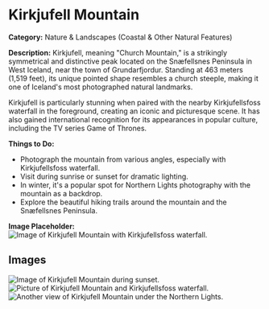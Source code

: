 # Kirkjufell Mountain

**Category:** Nature & Landscapes (Coastal & Other Natural Features)

**Description:**
Kirkjufell, meaning "Church Mountain," is a strikingly symmetrical and distinctive peak located on the Snæfellsnes Peninsula in West Iceland, near the town of Grundarfjordur. Standing at 463 meters (1,519 feet), its unique pointed shape resembles a church steeple, making it one of Iceland's most photographed natural landmarks.

Kirkjufell is particularly stunning when paired with the nearby Kirkjufellsfoss waterfall in the foreground, creating an iconic and picturesque scene. It has also gained international recognition for its appearances in popular culture, including the TV series Game of Thrones.

**Things to Do:**
*   Photograph the mountain from various angles, especially with Kirkjufellsfoss waterfall.
*   Visit during sunrise or sunset for dramatic lighting.
*   In winter, it's a popular spot for Northern Lights photography with the mountain as a backdrop.
*   Explore the beautiful hiking trails around the mountain and the Snæfellsnes Peninsula.

**Image Placeholder:**
![Image of Kirkjufell Mountain with Kirkjufellsfoss waterfall.](placeholder_kirkjufell.jpg)

## Images

![Image of Kirkjufell Mountain during sunset.](https://via.placeholder.com/600x400?text=Kirkjufell+Sunset+1)
![Picture of Kirkjufell Mountain and Kirkjufellsfoss waterfall.](https://via.placeholder.com/600x400?text=Kirkjufell+Waterfall+2)
![Another view of Kirkjufell Mountain under the Northern Lights.](https://via.placeholder.com/600x400?text=Kirkjufell+Northern+Lights+3) 